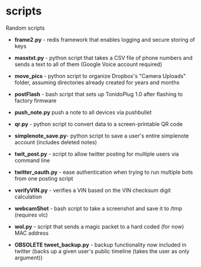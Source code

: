 scripts
=======

Random scripts

- **frame2.py**         - redis framework that enables logging and secure storing of keys

- **masstxt.py**        - python script that takes a CSV file of phone numbers and sends a text to all of them (Google Voice account required)

- **move_pics**         - python script to organize Dropbox's "Camera Uploads" folder, assuming directories already created for years and months 

- **postFlash**         - bash script that sets up TonidoPlug 1.0 after flashing to factory firmware

- **push_note.py**        push a note to all devices via pushbullet

- **qr.py**             - python script to convert data to a screen-printable QR code

- **simplenote_save.py**- python script to save a user's entire simplenote account (includes deleted notes)
 
- **twit_post.py**     - script to allow twitter posting for multiple users via command line

- **twitter_oauth.py**  - ease authentication when trying to run multiple bots from one posting script

- **verifyVIN.py**      - verifies a VIN based on the VIN checksum digit calculation

- **webcamShot**        - bash script to take a screenshot and save it to /tmp (requires vlc)

- **wol.py**            - script that sends a magic packet to a hard coded (for now) MAC address


- **OBSOLETE tweet_backup.py**   - backup functionality now included in twitter (backs up a given user's public timeline (takes the user as only argument))
